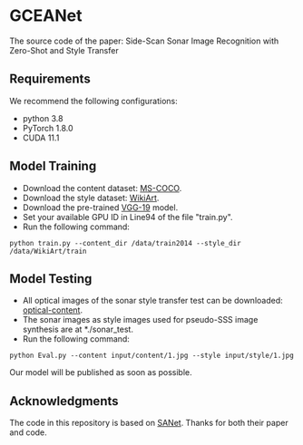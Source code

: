 # GCEANet
The source code of the paper: Side-Scan Sonar Image Recognition with Zero-Shot and Style Transfer


## Requirements  
We recommend the following configurations:  
- python 3.8
- PyTorch 1.8.0
- CUDA 11.1


## Model Training  
- Download the content dataset: [MS-COCO](https://cocodataset.org/#download).
- Download the style dataset: [WikiArt](https://www.kaggle.com/c/painter-by-numbers).
- Download the pre-trained [VGG-19](https://drive.google.com/file/d/11uddn7sfe8DurHMXa0_tPZkZtYmumRNH/view?usp=sharing) model.
- Set your available GPU ID in Line94 of the file "train.py".
- Run the following command:
```
python train.py --content_dir /data/train2014 --style_dir /data/WikiArt/train
```
## Model Testing
- All optical images of the sonar style transfer test can be downloaded: [optical-content](https://1drv.ms/u/s!AhLjganHO9NJgt0prZHFLV8MTjmnPQ?e=wDYnsQ).
- The sonar images as style images used for pseudo-SSS image synthesis are at *./sonar_test.
- Run the following command:
```
python Eval.py --content input/content/1.jpg --style input/style/1.jpg
```
Our model will be published as soon as possible.

 ## Acknowledgments
The code in this repository is based on [SANet](https://github.com/GlebBrykin/SANET). Thanks for both their paper and code.

